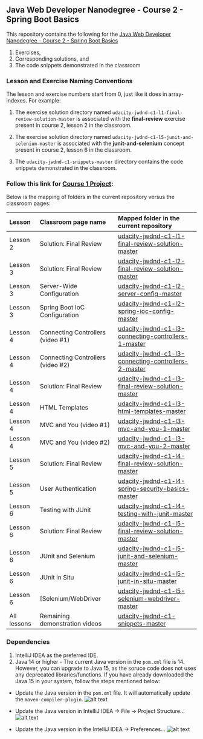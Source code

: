 ## Java Web Developer Nanodegree - Course 2 - Spring Boot Basics
This repository contains the following for the 
[Java Web Developer Nanodegree - Course 2 - Spring Boot Basics](https://www.udacity.com/course/java-developer-nanodegree--nd035)
1. Exercises, 
2. Corresponding solutions, and 
3. The code snippets demonstrated in the classroom

### Lesson and Exercise Naming Conventions
The lesson and exercise numbers start from 0, just like it does in array-indexes. For example:
1. The exercise solution directory named `udacity-jwdnd-c1-l1-final-review-solution-master` is associated with the **final-review** exercise present in course 2, lesson 2 in the classroom. 

1. The exercise solution directory named `udacity-jwdnd-c1-l5-junit-and-selenium-master` is associated with the **junit-and-selenium** concept present in course 2, lesson 6 in the classroom. 

1. The `udacity-jwdnd-c1-snippets-master` directory contains the code snippets demonstrated in the classroom. 


### Follow this link for [Course 1 Project](https://github.com/ploratran/nd035-c1-spring-boot-basics-project-starter): 

Below is the mapping of folders in the current repository versus the classroom pages:

|Lesson| Classroom page name|Mapped folder in the current repository|
|:-----|:-----|:-----|
|Lesson 2|Solution: Final Review|[udacity-jwdnd-c1-l1-final-review-solution-master](https://github.com/udacity/nd035-c1-spring-boot-basics-examples/tree/master/udacity-jwdnd-c1-l1-final-review-solution-master)|
|Lesson 3|Solution: Final Review|[udacity-jwdnd-c1-l2-final-review-solution-master](https://github.com/udacity/nd035-c1-spring-boot-basics-examples/tree/master/udacity-jwdnd-c1-l2-final-review-solution-master)|
|Lesson 3|Server-Wide Configuration|[udacity-jwdnd-c1-l2-server-config-master](https://github.com/udacity/nd035-c1-spring-boot-basics-examples/tree/master/udacity-jwdnd-c1-l2-server-config-master)|
|Lesson 3|Spring Boot IoC Configuration|[udacity-jwdnd-c1-l2-spring-ioc-config-master](https://github.com/udacity/nd035-c1-spring-boot-basics-examples/tree/master/udacity-jwdnd-c1-l2-spring-ioc-config-master)|
|Lesson 4|Connecting Controllers (video #1)|[udacity-jwdnd-c1-l3-connecting-controllers-1-master](https://github.com/udacity/nd035-c1-spring-boot-basics-examples/tree/master/udacity-jwdnd-c1-l3-connecting-controllers-1-master)|
|Lesson 4|Connecting Controllers (video #2)|[udacity-jwdnd-c1-l3-connecting-controllers-2-master](https://github.com/udacity/nd035-c1-spring-boot-basics-examples/tree/master/udacity-jwdnd-c1-l3-connecting-controllers-2-master)|
|Lesson 4|Solution: Final Review|[udacity-jwdnd-c1-l3-final-review-solution-master](https://github.com/udacity/nd035-c1-spring-boot-basics-examples/tree/master/udacity-jwdnd-c1-l3-final-review-solution-master)|
|Lesson 4|HTML Templates|[udacity-jwdnd-c1-l3-html-templates-master](https://github.com/udacity/nd035-c1-spring-boot-basics-examples/tree/master/udacity-jwdnd-c1-l3-html-templates-master)|
|Lesson 4|MVC and You (video #1)|[udacity-jwdnd-c1-l3-mvc-and-you-1-master](https://github.com/udacity/nd035-c1-spring-boot-basics-examples/tree/master/udacity-jwdnd-c1-l3-mvc-and-you-1-master)|
|Lesson 4|MVC and You (video #2)|[udacity-jwdnd-c1-l3-mvc-and-you-2-master](https://github.com/udacity/nd035-c1-spring-boot-basics-examples/tree/master/udacity-jwdnd-c1-l3-mvc-and-you-2-master)|
|Lesson 5|Solution: Final Review|[udacity-jwdnd-c1-l4-final-review-solution-master](https://github.com/udacity/nd035-c1-spring-boot-basics-examples/tree/master/udacity-jwdnd-c1-l4-final-review-solution-master)|
|Lesson 5|User Authentication|[udacity-jwdnd-c1-l4-spring-security-basics-master](https://github.com/udacity/nd035-c1-spring-boot-basics-examples/tree/master/udacity-jwdnd-c1-l4-spring-security-basics-master)|
|Lesson 6|Testing with JUnit|[udacity-jwdnd-c1-l4-testing-with-junit-master](https://github.com/udacity/nd035-c1-spring-boot-basics-examples/tree/master/udacity-jwdnd-c1-l4-testing-with-junit-master)|
|Lesson 6|Solution: Final Review|[udacity-jwdnd-c1-l5-final-review-solution-master](https://github.com/udacity/nd035-c1-spring-boot-basics-examples/tree/master/udacity-jwdnd-c1-l5-final-review-solution-master)|
|Lesson 6|JUnit and Selenium|[udacity-jwdnd-c1-l5-junit-and-selenium-master](https://github.com/udacity/nd035-c1-spring-boot-basics-examples/tree/master/udacity-jwdnd-c1-l5-junit-and-selenium-master)|
|Lesson 6|JUnit in Situ|[udacity-jwdnd-c1-l5-junit-in-situ-master](https://github.com/udacity/nd035-c1-spring-boot-basics-examples/tree/master/udacity-jwdnd-c1-l5-junit-in-situ-master)|
|Lesson 6|[Selenium/WebDriver|[udacity-jwdnd-c1-l5-selenium-webdriver-master](https://github.com/udacity/nd035-c1-spring-boot-basics-examples/tree/master/udacity-jwdnd-c1-l5-selenium-webdriver-master)|
|All lessons|Remaining demonstration videos |[udacity-jwdnd-c1-snippets-master](https://github.com/udacity/nd035-c1-spring-boot-basics-examples/tree/master/udacity-jwdnd-c1-snippets-master)|



### Dependencies
1. IntelliJ IDEA as the preferred IDE. 
2. Java 14 or higher - The current Java version in the `pom.xml` file is 14. However, you can upgrade to Java 15, as the soruce code does not uses any deprecated libraries/functions. If you have already downloaded the Java 15 in your system, follow the steps mentioned below:
 * Update the Java version in the `pom.xml` file. It will automatically update the `maven-compiler-plugin`. 
 ![alt text]( https://github.com/udacity/nd035-c1-spring-boot-basics-examples/blob/master/images/pom.png?raw=true)

 * Update the Java version in IntelliJ IDEA &#8594; File &#8594; Project Structure...
  ![alt text]( https://github.com/udacity/nd035-c1-spring-boot-basics-examples/blob/master/images/Project_Structure.png?Pro=true)

 * Update the Java version in the IntelliJ IDEA &#8594; Preferences...
 ![alt text]( https://github.com/udacity/nd035-c1-spring-boot-basics-examples/blob/master/images/Preferences.png?raw=true)

